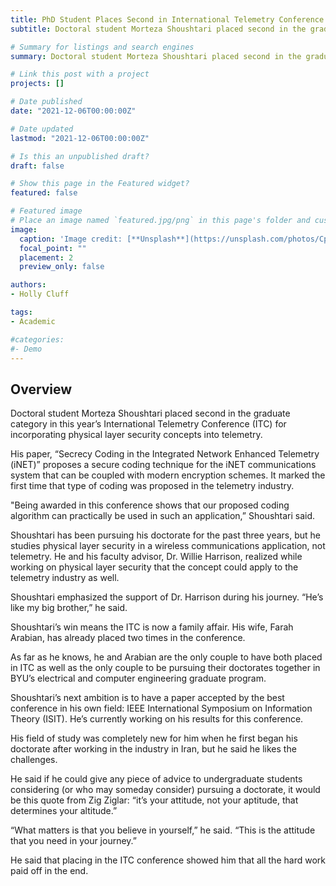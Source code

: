 ```yaml
---
title: PhD Student Places Second in International Telemetry Conference 
subtitle: Doctoral student Morteza Shoushtari placed second in the graduate category in this year’s International Telemetry Conference (ITC) for incorporating physical layer security concepts into telemetry. 

# Summary for listings and search engines
summary: Doctoral student Morteza Shoushtari placed second in the graduate category in this year’s International Telemetry Conference (ITC) for incorporating physical layer security concepts into telemetry.

# Link this post with a project
projects: []

# Date published
date: "2021-12-06T00:00:00Z"

# Date updated
lastmod: "2021-12-06T00:00:00Z"

# Is this an unpublished draft?
draft: false

# Show this page in the Featured widget?
featured: false

# Featured image
# Place an image named `featured.jpg/png` in this page's folder and customize its options here.
image:
  caption: 'Image credit: [**Unsplash**](https://unsplash.com/photos/CpkOjOcXdUY)'
  focal_point: ""
  placement: 2
  preview_only: false

authors:
- Holly Cluff

tags:
- Academic

#categories:
#- Demo
---
```


## Overview



Doctoral student Morteza Shoushtari placed second in the graduate category in this year’s International Telemetry Conference (ITC) for incorporating physical layer security concepts into telemetry.

His paper, “Secrecy Coding in the Integrated Network Enhanced Telemetry (iNET)” proposes a secure coding technique for the iNET communications system that can be coupled with modern encryption schemes. It marked the first time that type of coding was proposed in the telemetry industry.

"Being awarded in this conference shows that our proposed coding algorithm can practically be used in such an application,” Shoushtari said.

Shoushtari has been pursuing his doctorate for the past three years, but he studies physical layer security in a wireless communications application, not telemetry. He and his faculty advisor, Dr. Willie Harrison, realized while working on physical layer security that the concept could apply to the telemetry industry as well.

Shoushtari emphasized the support of Dr. Harrison during his journey. “He’s like my big brother,” he said.

Shoushtari’s win means the ITC is now a family affair. His wife, Farah Arabian, has already placed two times in the conference.

As far as he knows, he and Arabian are the only couple to have both placed in ITC as well as the only couple to be pursuing their doctorates together in BYU’s electrical and computer engineering graduate program.

Shoushtari’s next ambition is to have a paper accepted by the best conference in his own field: IEEE International Symposium on Information Theory (ISIT). He’s currently working on his results for this conference.

His field of study was completely new for him when he first began his doctorate after working in the industry in Iran, but he said he likes the challenges.

He said if he could give any piece of advice to undergraduate students considering (or who may someday consider) pursuing a doctorate, it would be this quote from Zig Ziglar: “it’s your attitude, not your aptitude, that determines your altitude.”

“What matters is that you believe in yourself,” he said. “This is the attitude that you need in your journey.”

He said that placing in the ITC conference showed him that all the hard work paid off in the end. 